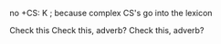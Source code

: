 
no +CS: K ; because complex CS's go into the lexicon


Check this 
Check this, adverb?
Check this, adverb?



